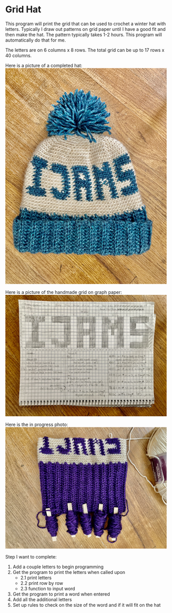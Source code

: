 # Grid Hat
This program will print the grid that can be used to crochet a winter hat with letters. Typically I draw out patterns on grid paper until I have a good fit and then make the hat. The pattern typically takes 1-2 hours. This program will automatically do that for me. 

The letters are on 6 columns x 8 rows. The total grid can be up to 17 rows x 40 columns. 

Here is a picture of a completed hat: 
![hat](/resources/images/completed_hat.jpeg)

Here is a picture of the handmade grid on graph paper:
![grid](/resources/images/example_graph_paper_pattern.jpeg)

Here is the in progress photo:
![progress](/resources/images/in_progress_hat.jpeg)

Step I want to complete: 
1. Add a couple letters to begin programming
2. Get the program to print the letters when called upon
    - 2.1 print letters
    - 2.2 print row by row
    - 2.3 function to input word
3. Get the program to print a word when entered
4. Add all the additional letters
5. Set up rules to check on the size of the word and if it will fit on the hat
